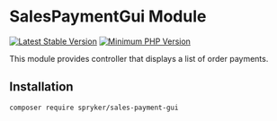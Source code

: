 # SalesPaymentGui Module
[![Latest Stable Version](https://poser.pugx.org/spryker/sales-payment-gui/v/stable.svg)](https://packagist.org/packages/spryker/sales-payment-gui)
[![Minimum PHP Version](https://img.shields.io/badge/php-%3E%3D%208.2-8892BF.svg)](https://php.net/)

This module provides controller that displays a list of order payments.

## Installation

```
composer require spryker/sales-payment-gui
```
